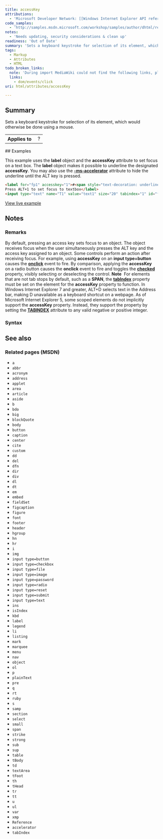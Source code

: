 ```yaml
---
title: accessKey
attributions:
  - 'Microsoft Developer Network: [[Windows Internet Explorer API reference](http://msdn.microsoft.com/en-us/library/ie/hh828809%28v=vs.85%29.aspx) Article]'
code_samples:
  - 'http://samples.msdn.microsoft.com/workshop/samples/author/dhtml/refs/accessKeyEX.htm'
notes:
  - 'Needs updating, security considerations & clean up'
readiness: 'Out of Date'
summary: 'Sets a keyboard keystroke for selection of its element, which would otherwise be done using a mouse.'
tags:
  - Markup
  - Attributes
  - HTML
todo_broken_links:
  note: 'During import MediaWiki could not find the following links, please fix and adjust this list.'
  links:
    - dom/events/click
uri: html/attributes/accessKey

---
```

## <span>Summary</span>

Sets a keyboard keystroke for selection of its element, which would otherwise be done using a mouse.

<table class="wikitable">
<tr>
<th>
Applies to

</th>
<td>
 ?

</td>
</tr>
</table>
## <span>Examples</span>

This example uses the **label** object and the **accessKey** attribute to set focus on a text box. The **label** object makes it possible to underline the designated **accessKey**. You may also use the [**-ms-accelerator**](/css/media_queries/accelerator) attribute to hide the underline until the ALT key is pressed.

``` html
<label for="fp1" accesskey="1">#<span style="text-decoration: underline;">1</span>:
Press ALT+1 to set focus to textbox</label>
<input type="text" name="T1" value="text1" size="20" tabindex="1" id="fp1">
```

[View live example](http://samples.msdn.microsoft.com/workshop/samples/author/dhtml/refs/accessKeyEX.htm)

## <span>Notes</span>

### <span>Remarks</span>

By default, pressing an access key sets focus to an object. The object receives focus when the user simultaneously presses the ALT key and the access key assigned to an object. Some controls perform an action after receiving focus. For example, using **accessKey** on an **input type=button** causes the [**onclick**](/w/index.php?title=dom/events/click&action=edit&redlink=1) event to fire. By comparison, applying the **accessKey** on a radio button causes the **onclick** event to fire and toggles the [**checked**](/html/attributes/checked) property, visibly selecting or deselecting the control. **Note**  For elements that are not tab stops by default, such as a **SPAN**, the [**tabIndex**](/html/attributes/tabIndex) property must be set on the element for the **accessKey** property to function. In Windows Internet Explorer 7 and greater, ALT+D selects text in the Address bar, making D unavailable as a keyboard shortcut on a webpage. As of Microsoft Internet Explorer 5, some scoped elements do not implicitly support the **accessKey** property. Instead, they support the property by setting the [**TABINDEX**](/html/attributes/tabIndex) attribute to any valid negative or positive integer.

### <span>Syntax</span>

## <span>See also</span>

### <span>Related pages (MSDN)</span>

-   `a`
-   `abbr`
-   `acronym`
-   `address`
-   `applet`
-   `area`
-   `article`
-   `aside`
-   `b`
-   `bdo`
-   `big`
-   `blockQuote`
-   `body`
-   `button`
-   `caption`
-   `center`
-   `cite`
-   `custom`
-   `dd`
-   `del`
-   `dfn`
-   `dir`
-   `div`
-   `dl`
-   `dt`
-   `em`
-   `embed`
-   `fieldSet`
-   `figcaption`
-   `figure`
-   `font`
-   `footer`
-   `header`
-   `hgroup`
-   `hn`
-   `hr`
-   `i`
-   `img`
-   `input type=button`
-   `input type=checkbox`
-   `input type=file`
-   `input type=image`
-   `input type=password`
-   `input type=radio`
-   `input type=reset`
-   `input type=submit`
-   `input type=text`
-   `ins`
-   `isIndex`
-   `kbd`
-   `label`
-   `legend`
-   `li`
-   `listing`
-   `mark`
-   `marquee`
-   `menu`
-   `nav`
-   `object`
-   `ol`
-   `p`
-   `plainText`
-   `pre`
-   `q`
-   `rt`
-   `ruby`
-   `s`
-   `samp`
-   `section`
-   `select`
-   `small`
-   `span`
-   `strike`
-   `strong`
-   `sub`
-   `sup`
-   `table`
-   `tBody`
-   `td`
-   `textArea`
-   `tFoot`
-   `th`
-   `tHead`
-   `tr`
-   `tt`
-   `u`
-   `ul`
-   `var`
-   `xmp`
-   `Reference`
-   `accelerator`
-   `tabIndex`
